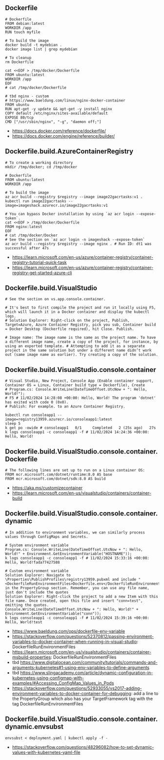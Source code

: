 ## Dockerfile

```
# Dockerfile
FROM debian:latest
WORKDIR /app
RUN touch myfile

# To build the image
docker build -t mydebian .
docker image list | grep mydebian

# To cleanup
rm Dockerfile
```

```
cat <<EOF > /tmp/docker/Dockerfile
FROM ubuntu:latest
WORKDIR /app
EOF
# cat /tmp/docker/Dockerfile

# tbd nginx - custom
# https://www.baeldung.com/linux/nginx-docker-container
FROM ubuntu
RUN apt-get -y update && apt-get -y install nginx
COPY default /etc/nginx/sites-available/default
EXPOSE 80/tcp
CMD ["/usr/sbin/nginx", "-g", "daemon off;"]
```

- https://docs.docker.com/reference/dockerfile/
- https://docs.docker.com/engine/reference/builder/

## Dockerfile.build.AzureContainerRegistry

```
# To create a working directory
mkdir /tmp/docker; cd /tmp/docker

# Dockerfile
FROM ubuntu:latest
WORKDIR /app

# To build the image
az acr build --registry $registry --image image22gacrtasks:v1 .
kubectl run image22gacrtasks --image=imageshack.azurecr.io/image22gacrtasks:v1
```

```
# You can bypass Docker installation by using `az acr login --expose-token`.
cat <<EOF > /tmp/docker/Dockerfile
FROM nginx:latest
EOF
# cat /tmp/docker/Docker
# See the section on `az acr login -n imageshack --expose-token`
az acr build --registry $registry --image nginx . # Run ID: dt1 was successful after 47s
```

- https://learn.microsoft.com/en-us/azure/container-registry/container-registry-tutorial-quick-task
- https://learn.microsoft.com/en-us/azure/container-registry/container-registry-get-started-azure-cli

## Dockerfile.build.VisualStudio

```
# See the section on vs.app.console.container.

# It's best to first compile the project and run it locally using F5, which will launch it in a Docker container and display the kubectl logs.
# Solution Explorer: Right-click on the project, Publish, Target=Azure, Azure Container Registry, pick you sub, Container build = Docker Desktop (Dockerfile required), hit Close. Publish.

# Image name: The image name is the same as the project name. To have a different image name, create a copy of the project, for instance, by using an exported template. # Attempting to add it as a separate project in the same solution but under a different name didn’t work out (same image name as earlier). Try creating a copy of the solution.
```

## Dockerfile.build.VisualStudio.console.container

```
# Visual Studio, New Project, Console App (Enable container support, Container OS = Linux, Container build type = Dockerfile), Create
# Program.cs: Console.WriteLine(DateTimeOffset.UtcNow + ": Hello, World!");
# F5 # 11/02/2024 14:28:08 +00:00: Hello, World! The program 'dotnet' has exited with code 0 (0x0).
# Publish: For example. to an Azure Container Registry.

kubectl run consoleapp1 --image=registry13959.azurecr.io/consoleapp1:latest
sleep 5
k get po -owide # consoleapp1   0/1     Completed   2 (25s ago)   27s
k logs consoleapp1 -c consoleapp1 -f # 11/02/2024 14:24:36 +00:00: Hello, World!
```

## Dockerfile.build.VisualStudio.console.container.Dockerfile

```
# The following lines are set up to run on a Linux container OS:
FROM mcr.microsoft.com/dotnet/runtime:8.0 AS base
FROM mcr.microsoft.com/dotnet/sdk:8.0 AS build
```

- https://aka.ms/customizecontainer
- https://learn.microsoft.com/en-us/visualstudio/containers/container-build

## Dockerfile.build.VisualStudio.console.container.dynamic

```
# In addition to environment variables, we can similarly process values through ConfigMaps and Secrets.

# System environment variable
Program.cs: Console.WriteLine(DateTimeOffset.UtcNow + ": Hello, World!" + Environment.GetEnvironmentVariable("HOSTNAME"));
k logs consoleapp1 -c consoleapp1 -f # 11/02/2024 15:33:16 +00:00: Hello, World!fada77427588

# Custom environment variable
Solution Explorer: Navigate to \Properties\PublishProfiles\registry13959.pubxml and include "<DockerfileRunEnvironmentFiles>Dockerfile.env</DockerfileRunEnvironmentFiles>" in the PropertyGroup section. Remember, you can use any file name, just don't include the quotes
Solution Explorer: Right-click the project to add a new Item with this file name. Once created, open this file and insert "conn=test", omitting the quotes.
Console.WriteLine(DateTimeOffset.UtcNow + ": Hello, World!" + Environment.GetEnvironmentVariable("conn"));
k logs consoleapp1 -c consoleapp1 -f # 11/02/2024 15:39:16 +00:00: Hello, World!test
```

- https://www.baeldung.com/ops/dockerfile-env-variable
- https://stackoverflow.com/questions/52370812/passing-environment-variables-to-docker-container-when-running-in-visual-studio: DockerfileRunEnvironmentFiles
- https://learn.microsoft.com/en-us/visualstudio/containers/container-msbuild-properties: DockerfileRunEnvironmentFiles
- tbd https://www.digitalocean.com/community/tutorials/commands-and-arguments-kubernetes#1-using-env-variables-to-define-arguments
- tbd https://www.slingacademy.com/article/dynamic-configuration-in-kubernetes-using-configmap-with-examples/#Accessing_ConfigMap_Values_in_Pods
- https://stackoverflow.com/questions/52933055/vs2017-adding-environment-variables-to-docker-container-for-debugging: add a line to the PropertyGroup which also has your TargetFramework tag with the tag DockerfileRunEnvironmentFiles

## Dockerfile.build.VisualStudio.console.container.dynamic.envsubst

```
envsubst < deployment.yaml | kubectl apply -f -
```

- https://stackoverflow.com/questions/48296082/how-to-set-dynamic-values-with-kubernetes-yaml-file
